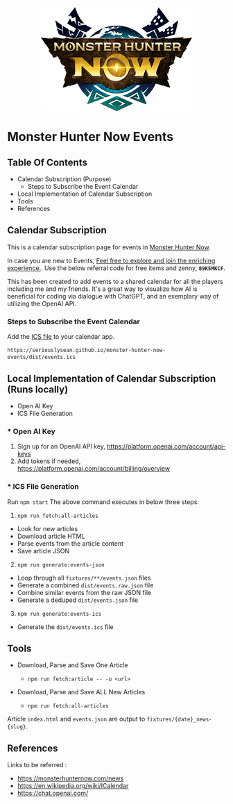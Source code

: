 <p align="center">
  <img
    src="./assets/monster-hunter-now-logo.png"
    alt="Monster Hunter Now Logo" />
</p>

# Monster Hunter Now Events
## Table Of Contents
* Calendar Subscription (Purpose)
  - Steps to Subscribe the Event Calendar <br>
* Local Implementation of Calendar Subscription <br>
* Tools <br>
* References 

## Calendar Subscription
This is a calendar subscription page for events in [Monster Hunter Now](https://monsterhunternow.com/).

In case you are new to Events, [Feel free to explore and join the enriching experience.](https://apps.apple.com/us/app/monster-hunter-now/id6445906110). Use the below referral code for free items and zenny, **`89K5MKCF`**.

This has been created to add events to a shared calendar for all the players including me and my friends. It's a great way to visualize how AI is beneficial for coding via dialogue with ChatGPT, and an exemplary way of utilizing the OpenAI API. 

### Steps to Subscribe the Event Calendar

Add the [ICS file](https://seriouslysean.github.io/monster-hunter-now-events/dist/events.ics) to your calendar app.

```
https://seriouslysean.github.io/monster-hunter-now-events/dist/events.ics
```

## Local Implementation of Calendar Subscription (Runs locally)
* Open AI Key <br>
* ICS File Generation

### * Open AI Key
  1. Sign up for an OpenAI API key, https://platform.openai.com/account/api-keys
  2. Add tokens if needed, https://platform.openai.com/account/billing/overview

### * ICS File Generation
Run `npm start`
The above command executes in below three steps:
1. `npm run fetch:all-articles`
  - Look for new articles
  - Download article HTML
  - Parse events from the article content
  - Save article JSON
2. `npm run generate:events-json`
  - Loop through all `fixtures/**/events.json` files
  - Generate a combined `dist/events.raw.json` file
  - Combine similar events from the raw JSON file
  - Generate a deduped `dist/events.json` file
3. `npm run generate:events-ics`
  - Generate the `dist/events.ics` file

## Tools

* Download, Parse and Save One Article
  - `npm run fetch:article -- -u <url>`

* Download, Parse and Save ALL New Articles
  - `npm run fetch:all-articles`

Article `index.html` and `events.json` are output to `fixtures/{date}_news-{slug}`.

## References
Links to be referred : 
- https://monsterhunternow.com/news
- https://en.wikipedia.org/wiki/ICalendar
- https://chat.openai.com/
